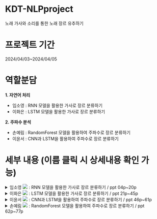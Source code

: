 # KDT-NLPproject
노래 가사와 소리를 통한 노래 장르 유추하기

# 프로젝트 기간 
2024/04/03~2024/04/05

# 역할분담
**1. 자연어 처리**         

 - 임소영 : RNN 모델을 활용한 가사로 장르 분류하기 
 - 이화은 : LSTM 모델을 활용한 가사로 장르 분류하기 
    
 
**2. 주파수 분석**
- 손예림 : RandomForest 모델을 활용하여 주파수로 장르 분류하기 
- 이윤서 : CNN과 LSTM을 활용하여 주파수로 장르 분류하기 

# 세부 내용 (이름 클릭 시 상세내용 확인 가능)
<details>
<summary> 임소영 <a href="https://github.com/YimSoYoung1001" height="5" width="10" target="_blank">
	<img src="https://img.shields.io/badge/github-181717?style=flat-square&logo=github&logoColor=white"/><a> : RNN 모델을 활용한 가사로 장르 분류하기  / ppt 04p~20p </summary>
<div markdown="1">
- 크롤링을 사용하여 멜론 웹사이트에서 노래 관련 정보 수집하였습니다.
- 수집된 정보를 전처리 실시하였습니다.

   (노이즈 데이터 제거, 토큰화, 불용어 제거, 단어 사전 생성, 인코딩 및 패딩 시행)
- RNN 모델 및 함수 구성하였습니다.       

   | 기능           | 사용        |
   |--------------|-----------|
   | CrossEntropy | Adam      |
   | 손실함수      | optimizer |
   |모델 |RNN|
   |임베딩|Embedding|

- 학습 진행 후 성능평가 실시했습니다.        

   | 성능 평가 요소  | 결과    |
   |-----------|-------|
   | Loss      | 2.09  |
   | Accuracy  | 0.76  |
   | Precision | 0.11  |
   | Recall    | 0.142 |
   | F1_Score  | 0.125 |
</div>
</details>
<!--❤️여기서부터 화은언니❤️-->
<details>
<summary> 이화은 <a href="https://github.com/Skylee0310" height="5" width="10" target="_blank">
	<img src="https://img.shields.io/badge/github-181717?style=flat-square&logo=github&logoColor=white"/><a> : LSTM 모델을 활용한 가사로 장르 분류하기 / ppt 21p~45p </summary>
<div markdown="1">
 

### 📝 주제 -

✏ **주제 선정 배경**

- 멜로디와 가사의 분위기가 다른 경우가 많다.
    
    예 ) 멜로디는 신나지만 가사에는 슬픈 내용이 담긴 경우.
    
- 과연 가사와 멜로디만으로 장르를 분류할 수 있을까?

| 📄 개인 주제 | Kkma와 LSTM을 활용한 K-POP 노래 가사 장르 분류 |
| --- | --- |
| 🙍🏻‍♂️ 팀원 | 손예림, 이윤서, 이화은, 임소영 |
| 📊 PPT | https://buly.kr/58QEINW |

✏ **개인** **주제 선정 배경**

- '수업시간에 주로 다루었던 Okt와 RNN 모델이 아닌 Kkma와 LSTM 모델을 사용하면 어떤 성능 차이가 있을 것인가?'에 대한 의문으로 모델을 선택.
- Kkma의 특성 상 어근과 어미, 조사 등으로 분류되어 어근만 분리 되어 정확도를 올릴 수 있을 것으로 예상하였음
    
    ⇒ 어미와 조사를 직접 삭제해야 해야 했음.

 1) 데이터 준비 : 크롤링 후 Dateframe으로 불러오기
 2) 전처리
	- 불용어 처리(1) \n 삭제, 영어, 한글 제외 문제 삭제, 영어 소문자로 통일
 	- 토큰화
  	- 불용어 처리(2) : 영어 불용어 삭제
  	- 불용어 처리(3) - 한국어 불용어 삭제 어말어미 정리 (하드코딩으로 stopword 추가 삭제)
  	- 불용어 처리(4) - 영어 불용어 아포스토로피 삭제.
  	- 인코딩
  	- 패딩
  	- 라벨 인코딩
  	- 파일 저장.
  3) 모델 학습 :
  	  - 파일 불러오기
  	  - 피처 라벨 분리
  	  - 데이터 분리
  	  - 텐서 변환
  	  - 데이터셋 - 데이터 로더 생성
  	  - LSTM 모델 클래스 생성
  	  - 학습
  	  - 성능평가(정확도 0.13으로 저조)
  	 
  4) 예측
     	  - 가사를 넣으면 장르 예측

  ✏ **예측 실패 원인 분석 :**

- 다중 분류를 하기에는 자료 양이 적었음.
- 그 결과 정확도가 낮아졌고 입력 시 장르가 계속 변경 됨.

</div>
</details>



<!--❤️여기서부터 이윤서❤️-->
<details>
<summary> 이윤서 <a href="https://github.com/voo0o08" height="5" width="10" target="_blank">
	<img src="https://img.shields.io/badge/github-181717?style=flat-square&logo=github&logoColor=white"/><a> : CNN과 LSTM을 활용하여 주파수로 장르 분류하기 / ppt 46p~61p </summary>
<div markdown="1">
발라드곡과 댄스곡을 30초 단위로 편집하여 장르 분석

## ✏️음성 데이터의 특징

- 주파수 domain에서는 시간적 특성을 볼 수 없음
    
![image](https://github.com/voo0o08/KDT5_NLP_PROJECT/assets/155411941/bf999f9b-6545-4059-bc3d-e8c6094a2ec9)

    
- 진동수가 작으면 저음
- wav 파일이란?
    - 소리를 일정한 시간 간격마다 기록한 **실수배열 → 디지털**

| 이미지 | 오디오 |
| --- | --- |
| RGB 픽셀의 값  | 소리의 세기 |
| 해상도 | sampling rate (1초당 샘플의 개수, 1초당 Hz) → X축 해상도<br>bit depth → y축 해상도 <br>일반적인 음원 샘플링 속도 : 44,100 Hz /48,000 Hz<br>일반적인 음성인식 작업 : 16,000 Hz / 8,000 Hz|<br>

→ 용량을 생각하여 16,000 Hz로 샘플링

---

![image](https://github.com/voo0o08/KDT5_NLP_PROJECT/assets/155411941/20019441-c79e-4878-8687-565ae1ab4c5d)


x축을 시간으로 두고 y축을 소리의 크기로 두었을 때 베이스, 드럼이 많이 들어가는 댄스곡이 소리가 튀는 부분이 많은 것을 확인할 수 있음

→ 주파수 영역과 시간 영역을 모두 고려하기 위해 spectrogram 사용 

## ✏️spectrogram이란?

- 시간에 따라 변하는 신호의 주파수 영역에서 **시각적**으로 표현한 것
- x = 시간, y = 주파수, z = 진폭

![image](https://github.com/voo0o08/KDT5_NLP_PROJECT/assets/155411941/f9ce96ad-8bcb-4d87-b5b7-88bbe2595b12)


## ✏️CNN

### 1. 데이터 불러오기

음원 샘플 SR -> 44,100Hz / 일반 음성 작업 -> 16,000Hz

```python
# sr = 1초당 몇개의 데이터를 샘플링을 할지 
y, sr = librosa.load(path+"/"+file_name, sr=16000)
```

### 2. mfcc 피쳐 뽑기

n_ffcc -> 추출할 MFCC 계수의 수
n_fft -> 푸리에 변환할 윈도우 크기
hop_length -> 두 윈도우 사이의 샘플링 간격

```python
n_fft = 2048 # window의 크기
hop_length = 512  # window간 겹치는 부분 일반적으로 n_fft / 4

mfcc = librosa.feature.mfcc(y=y, sr=sr, n_mfcc=20, n_fft=n_fft, hop_length=hop_length) # sr 주의!!! 
```

### 3. 이미지로 저장

![image](https://github.com/voo0o08/KDT5_NLP_PROJECT/assets/155411941/9a9733cf-ac50-4839-8da4-a17a7eab35e6)


```python
 librosa.display.specshow(mfcc, sr=16000, hop_length=hop_length) # vmin=min_value, vmax=max_value
  plt.savefig(save_path, pad_inches = 0, bbox_inches = 'tight')
```

### 4. 학습

80개 이미지 -> train
10개 이미지 -> Test
10개 이미지 -> 예측용으로 빼두기

![image](https://github.com/voo0o08/KDT5_NLP_PROJECT/assets/155411941/87ffd3d2-fc16-4f31-a8b8-30f21f02441a)
![image](https://github.com/voo0o08/KDT5_NLP_PROJECT/assets/155411941/1c573bc1-a9c6-436a-a826-a091c2e11fcb)


### 5. 새로운 데이터 예측 결과

발라드 10개 -> 10개 정답

댄스곡 10개 -> 10개 정답

---

## ✏️LSTM

이지의 x축이 시간 timestamp니까 LSTM으로도 학습이 가능하지 않을까?

### 데이터 전처리

```python
# 전처리를 위한 변환
preprocessing = transforms.Compose([
    transforms.Resize((100, 100)),  # 이미지 크기 조정
    transforms.Grayscale(),  # 이미지를 흑백으로 변환
    transforms.ToTensor(),  # 텐서로 변환
])
```

LSTM이 4차원은 못받아서 Grayscale로 변환
문장과는 달리 이미지는 사이즈가 모두 같기때문에 패딩과정 불필요

### 결과

score → 0.5

- LSTM을 하기엔 feature의 수가 적음

---

## ✏️결론

- 음성 데이터도 이미지로 표현이 가능함
- RNN은 글만, CNN은 사진만 들어가는 것이 아님

</div>
</details>

<!--❤️여기서부터 예림언니❤️-->
<details>
<summary> 손예림 <a href="https://github.com/	osllzd" height="5" width="10" target="_blank">
	<img src="https://img.shields.io/badge/github-181717?style=flat-square&logo=github&logoColor=white"/><a> : RandomForest 모델을 활용하여 주파수로 장르 분류하기 / ppt 62p~77p </summary>
<div markdown="1">
내용추가해주세요
</div>
</details>



